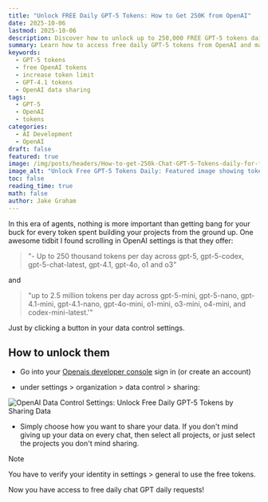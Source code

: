 ```yaml
---
title: "Unlock FREE Daily GPT-5 Tokens: How to Get 250K from OpenAI"
date: 2025-10-06
lastmod: 2025-10-06
description: Discover how to unlock up to 250,000 FREE GPT-5 tokens daily from OpenAI. Step-by-step guide to increasing your token limits for GPT-5, GPT-4.1, and more!
summary: Learn how to access free daily GPT-5 tokens from OpenAI and maximize your AI development budget.
keywords:
  - GPT-5 tokens
  - free OpenAI tokens
  - increase token limit
  - GPT-4.1 tokens
  - OpenAI data sharing
tags:
  - GPT-5
  - OpenAI
  - tokens
categories:
  - AI Development
  - OpenAI
draft: false
featured: true
image: /img/posts/headers/How-to-get-250k-Chat-GPT-5-Tokens-daily-for-free!/free-gpt-5-tokens.png
image_alt: "Unlock Free GPT-5 Tokens Daily: Featured image showing token access"
toc: false
reading_time: true
math: false
author: Jake Graham
---
```


In this era of agents, nothing is more important than getting bang for your buck for every token spent building your projects from the ground up. One awesome tidbit I found scrolling in OpenAI settings is that they offer: 

> "- Up to 250 thousand tokens per day across gpt-5, gpt-5-codex, gpt-5-chat-latest, gpt-4.1, gpt-4o, o1 and o3" 

and 

> "up to 2.5 million tokens per day across gpt-5-mini, gpt-5-nano, gpt-4.1-mini, gpt-4.1-nano, gpt-4o-mini, o1-mini, o3-mini, o4-mini, and codex-mini-latest.'"

Just by clicking a button in your data control settings.

## How to unlock them

- Go into your [Openais developer console](https://platform.openai.com/) sign in (or create an account)

- under settings > organization > data control > sharing: 

<img src="/img/posts/Inlines/How-to-get-250k-Chat-GPT-5-Tokens-daily-for-free!/free-tokens.png" 
     alt="OpenAI Data Control Settings: Unlock Free Daily GPT-5 Tokens by Sharing Data" 
     style="max-width: 100%; height: auto;">

- Simply choose how you want to share your data. If you don't mind giving up your data on every chat, then select all projects, or just select the projects you don't mind sharing.

> [!NOTE]
> You have to verify your identity in settings > general to use the free tokens.

Now you have access to free daily chat GPT daily requests!

